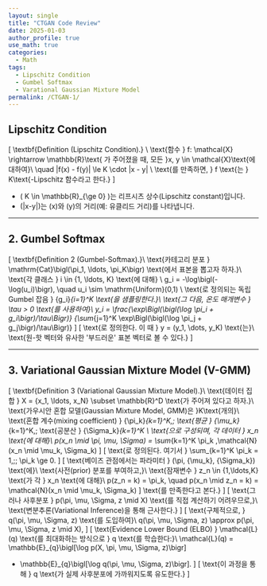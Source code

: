 ```yaml
---
layout: single
title: "CTGAN Code Review"
date: 2025-01-03
author_profile: true
use_math: true
categories:
  - Math
tags:
  - Lipschitz Condition
  - Gumbel Softmax
  - Varational Gaussian Mixture Model
permalink: /CTGAN-1/
---
```


## Lipschitz Condition

\[
\textbf{Definition (Lipschitz Condition).} \\
\text{함수 } f: \mathcal{X} \rightarrow \mathbb{R}\text{ 가 주어졌을 때, 모든 }x, y \in \mathcal{X}\text{에 대하여}\\
\quad |f(x) - f(y)| \le K \cdot \|x - y\| \\
\text{를 만족하면, } f \text{는 } K\text{-Lipschitz 함수라고 한다.}
\]

- \( K \in \mathbb{R}_{\ge 0} \)는 리프시츠 상수(Lipschitz constant)입니다.
- \(\|x-y\|\)는 \(x\)와 \(y\)의 거리(예: 유클리드 거리)를 나타냅니다.

---

## 2. Gumbel Softmax

\[
\textbf{Definition 2 (Gumbel-Softmax).}\\
\text{카테고리 분포 } \mathrm{Cat}\bigl(\pi_1, \ldots, \pi_K\bigr) \text{에서 표본을 뽑고자 하자.}\\
\text{각 클래스 } i \in \{1, \ldots, K\} \text{에 대해} \\
g_i = -\log\bigl(-\log(u_i)\bigr), \quad u_i \sim \mathrm{Uniform}(0,1) \\
\text{로 정의되는 독립 Gumbel 잡음 } \{g_i\}_{i=1}^K \text{을 샘플링한다.}\\
\text{그 다음, 온도 매개변수 } \tau > 0 \text{를 사용하여}\\
y_i = \frac{\exp\Bigl(\bigl(\log \pi_i + g_i\bigr)/\tau\Bigr)}
{\sum_{j=1}^K \exp\Bigl(\bigl(\log \pi_j + g_j\bigr)/\tau\Bigr)}
\]
\[
\text{로 정의한다. 이 때 } y = (y_1, \dots, y_K) \text{는}\\
\text{원-핫 벡터와 유사한 '부드러운' 표본 벡터로 볼 수 있다.}
\]


---

## 3. Variational Gaussian Mixture Model (V-GMM)

\[
\textbf{Definition 3 (Variational Gaussian Mixture Model).}\\
\text{데이터 집합 } X = \{x_1, \ldots, x_N\} \subset \mathbb{R}^D \text{가 주어져 있다고 하자.}\\
\text{가우시안 혼합 모델(Gaussian Mixture Model, GMM)은 }K\text{개의}\\
\text{혼합 계수(mixing coefficient) } \{\pi_k\}_{k=1}^K,\;
\text{평균 } \{\mu_k\}_{k=1}^K,\;
\text{공분산 } \{\Sigma_k\}_{k=1}^K \\
\text{으로 구성되며, 각 데이터 } x_n \text{에 대해}\\
p(x_n \mid \pi, \mu, \Sigma) 
= \sum_{k=1}^K \pi_k \,\mathcal{N}(x_n \mid \mu_k, \Sigma_k)
\]
\[
\text{로 정의된다. 여기서 } \sum_{k=1}^K \pi_k = 1,\;\; \pi_k \ge 0.
\]
\[
\text{베이즈 관점에서는 파라미터 } (\pi, \{\mu_k\}, \{\Sigma_k\}) \text{에}\\
\text{사전(prior) 분포를 부여하고,}\\
\text{잠재변수 } z_n \in \{1,\ldots,K\} \text{가 각 } x_n \text{에 대해}\\
p(z_n = k) = \pi_k, \quad p(x_n \mid z_n = k) = \mathcal{N}(x_n \mid \mu_k, \Sigma_k)
\]
\text{를 만족한다고 본다.}
\]
\[
\text{그러나 사후분포 } p(\pi, \mu, \Sigma, z \mid X) \text{를 직접 계산하기 어려우므로,}\\
\text{변분추론(Variational Inference)을 통해 근사한다.}
\]
\[
\text{구체적으로, } q(\pi, \mu, \Sigma, z) \text{를 도입하여}\\
q(\pi, \mu, \Sigma, z) \approx p(\pi, \mu, \Sigma, z \mid X),
\]
\[
\text{Evidence Lower Bound (ELBO) } \mathcal{L}(q) \text{를 최대화하는 방식으로 } q \text{를 학습한다:}\\
\mathcal{L}(q) 
= \mathbb{E}_{q}\bigl[\log p(X, \pi, \mu, \Sigma, z)\bigr]
- \mathbb{E}_{q}\bigl[\log q(\pi, \mu, \Sigma, z)\bigr].
\]
\[
\text{이 과정을 통해 } q \text{가 실제 사후분포에 가까워지도록 유도한다.}
\]

